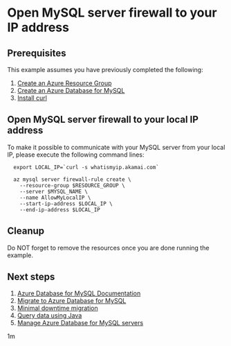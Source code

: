 
# Open MySQL server firewall to your IP address

## Prerequisites

This example assumes you have previously completed the following:

1. [Create an Azure Resource Group](../../group/create/)
1. [Create an Azure Database for MySQL](../create/)
1. [Install curl](https://curl.haxx.se/download.html)

## Open MySQL server firewall to your local IP address

To make it possible to communicate with your MySQL server from your local IP,
please execute the following command lines:

```shell
  export LOCAL_IP=`curl -s whatismyip.akamai.com`

  az mysql server firewall-rule create \
    --resource-group $RESOURCE_GROUP \
    --server $MYSQL_NAME \
    --name AllowMyLocalIP \
    --start-ip-address $LOCAL_IP \
    --end-ip-address $LOCAL_IP
```

## Cleanup

Do NOT forget to remove the resources once you are done running the example.

## Next steps

1. [Azure Database for MySQL Documentation](https://docs.microsoft.com/en-us/azure/mysql/)
1. [Migrate to Azure Database for MySQL](https://datamigration.microsoft.com/scenario/mysql-to-azuremysql)
1. [Minimal downtime migration](https://docs.microsoft.com/en-us/azure/mysql/howto-migrate-online)
1. [Query data using Java](https://docs.microsoft.com/en-us/azure/mysql/connect-java)
1. [Manage Azure Database for MySQL servers](https://docs.microsoft.com/en-us/cli/azure/mysql)

1m
